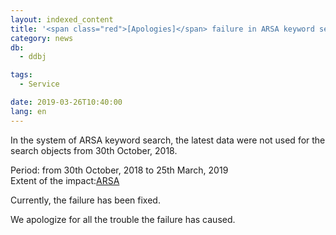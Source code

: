 ```yaml
---
layout: indexed_content
title: '<span class="red">[Apologies]</span> failure in ARSA keyword search'
category: news
db:
  - ddbj

tags:
  - Service

date: 2019-03-26T10:40:00
lang: en
---
```


<p>In the system of ARSA keyword search, the latest data were not used for the search objects from 30th October, 2018.</p>

<p>Period: from 30th October, 2018 to 25th March, 2019 </span><br>Extent of the impact:<a href="http://ddbj.nig.ac.jp/arsa/?lang=en">ARSA</a></p>

<p>Currently, the failure has been fixed.</p>

<p>We apologize for all the trouble the failure has caused.</p>
